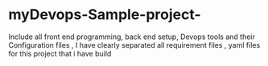 # myDevops-Sample-project-
Include all front end programming, back end setup, Devops tools and their Configuration files , I have clearly separated all requirement files , yaml files for this project that i have build 
